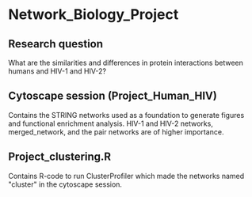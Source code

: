 # Network_Biology_Project

## Research question
What are the similarities and differences in protein interactions between humans and HIV-1 and HIV-2?

## Cytoscape session (Project_Human_HIV)
Contains the STRING networks used as a foundation to generate figures and functional enrichment analysis. HIV-1 and HIV-2 networks, merged_network, and the pair networks are of higher importance. 

## Project_clustering.R
Contains R-code to run ClusterProfiler which made the networks named "cluster" in the cytoscape session.
